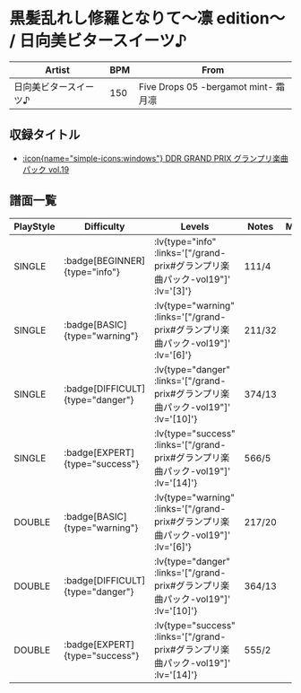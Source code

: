 # 黒髪乱れし修羅となりて～凛 edition～ / 日向美ビタースイーツ♪

|Artist|BPM|From|
|------|---|----|
|日向美ビタースイーツ♪|150|Five Drops 05 -bergamot mint- 霜月凛|

## 収録タイトル

- [ :icon{name="simple-icons:windows"} DDR GRAND PRIX グランプリ楽曲パック vol.19](/grand-prix#グランプリ楽曲パック-vol19)

## 譜面一覧

|PlayStyle|Difficulty|Levels|Notes|Movie|
|---------|----------|------|-----|-----|
|SINGLE| :badge[BEGINNER]{type="info"} | :lv{type="info" :links='["/grand-prix#グランプリ楽曲パック-vol19"]' :lv='[3]'} |111/4||
|SINGLE| :badge[BASIC]{type="warning"} | :lv{type="warning" :links='["/grand-prix#グランプリ楽曲パック-vol19"]' :lv='[6]'} |211/32||
|SINGLE| :badge[DIFFICULT]{type="danger"} | :lv{type="danger" :links='["/grand-prix#グランプリ楽曲パック-vol19"]' :lv='[10]'} |374/13||
|SINGLE| :badge[EXPERT]{type="success"} | :lv{type="success" :links='["/grand-prix#グランプリ楽曲パック-vol19"]' :lv='[14]'} |566/5||
|DOUBLE| :badge[BASIC]{type="warning"} | :lv{type="warning" :links='["/grand-prix#グランプリ楽曲パック-vol19"]' :lv='[6]'} |217/20||
|DOUBLE| :badge[DIFFICULT]{type="danger"} | :lv{type="danger" :links='["/grand-prix#グランプリ楽曲パック-vol19"]' :lv='[10]'} |364/13||
|DOUBLE| :badge[EXPERT]{type="success"} | :lv{type="success" :links='["/grand-prix#グランプリ楽曲パック-vol19"]' :lv='[14]'} |555/2||
